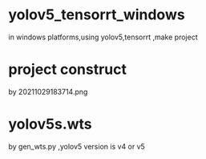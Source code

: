 # yolov5_tensorrt_windows
in windows platforms,using yolov5,tensorrt ,make project
# project construct
by 20211029183714.png
# yolov5s.wts
by gen_wts.py ,yolov5 version is v4 or v5
